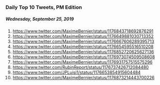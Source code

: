 ### Daily Top 10 Tweets, PM Edition
##### Wednesday, September 25, 2019
 1) https://www.twitter.com/MaximeBernier/status/1176843718692876291
 2) https://www.twitter.com/MaximeBernier/status/1176649881030713352
 3) https://www.twitter.com/MaximeBernier/status/1176667606289395713
 4) https://www.twitter.com/MaximeBernier/status/1176654595516510208
 5) https://www.twitter.com/MaximeBernier/status/1176852720625627136
 6) https://www.twitter.com/MaximeBernier/status/1176973074509508608
 7) https://www.twitter.com/MaximeBernier/status/1176931757515575296
 8) https://www.twitter.com/RubinReport/status/1176737426712084480
 9) https://www.twitter.com/JPLuisi1/status/1176653854915604484
10) https://www.twitter.com/MaximeBernier/status/1176873214443700226
